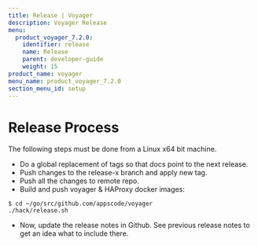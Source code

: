 ```yaml
---
title: Release | Voyager
description: Voyager Release
menu:
  product_voyager_7.2.0:
    identifier: release
    name: Release
    parent: developer-guide
    weight: 15
product_name: voyager
menu_name: product_voyager_7.2.0
section_menu_id: setup
---
```

# Release Process

The following steps must be done from a Linux x64 bit machine.

- Do a global replacement of tags so that docs point to the next release.
- Push changes to the release-x branch and apply new tag.
- Push all the changes to remote repo.
- Build and push voyager & HAProxy docker images:

```console
$ cd ~/go/src/github.com/appscode/voyager
./hack/release.sh
```

- Now, update the release notes in Github. See previous release notes to get an idea what to include there.
